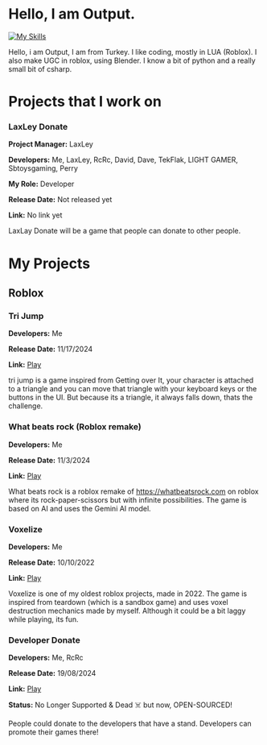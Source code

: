 # Hello, I am Output.
[![My Skills](https://skillicons.dev/icons?i=lua,html,css,python,blender,unity,ruby,markdown,robloxstudio&theme=light)](https://skillicons.dev)

Hello, i am Output, I am from Turkey. I like coding, mostly in LUA (Roblox). I also make UGC in roblox, using Blender. I know a bit of python and a really small bit of csharp.

# Projects that I work on
### LaxLey Donate
<strong>Project Manager:</strong> LaxLey

<strong>Developers:</strong> Me, LaxLey, RcRc, David, Dave, TekFlak, LIGHT GAMER, Sbtoysgaming, Perry

<strong>My Role:</strong> Developer

<strong>Release Date:</strong> Not released yet

<strong>Link:</strong> No link yet

LaxLay Donate will be a game that people can donate to other people.
# My Projects
## Roblox
### Tri Jump
<strong>Developers:</strong> Me

<strong>Release Date:</strong> 11/17/2024

<strong>Link:</strong> [Play](https://www.roblox.com/games/88258343400114/)

tri jump is a game inspired from Getting over It, your character is attached to a triangle and you can move that triangle with your keyboard keys or the buttons in the UI. But because its a triangle, it always falls down, thats the challenge.

### What beats rock (Roblox remake)
<strong>Developers:</strong> Me

<strong>Release Date:</strong> 11/3/2024

<strong>Link:</strong> [Play](https://www.roblox.com/games/102041139420323/)

What beats rock is a roblox remake of https://whatbeatsrock.com on roblox where its rock-paper-scissors but with infinite possibilities. The game is based on AI and uses the Gemini AI model.

### Voxelize
<strong>Developers:</strong> Me

<strong>Release Date:</strong> 10/10/2022

<strong>Link:</strong> [Play](https://www.roblox.com/games/11233189032/Voxelize-BETA)

Voxelize is one of my oldest roblox projects, made in 2022. The game is inspired from teardown (which is a sandbox game)
and uses voxel destruction mechanics made by myself. Although it could be a bit laggy while playing, its fun.

### Developer Donate
<strong>Developers:</strong> Me, RcRc

<strong>Release Date:</strong> 19/08/2024

<strong>Link:</strong> [Play](https://www.roblox.com/games/18971837206/Developer-Donate-BETA)

<strong>Status:</strong> No Longer Supported & Dead ☠️ but now, OPEN-SOURCED!

People could donate to the developers that have a stand. Developers can promote their games there!
